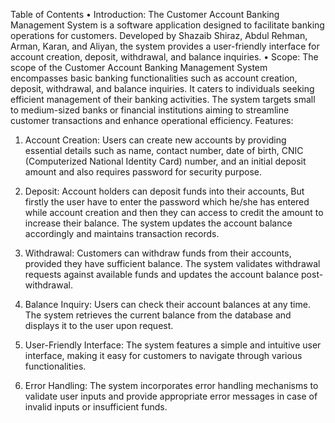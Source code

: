 Table of Contents
•	Introduction: 
The Customer Account Banking Management System is a software application designed to facilitate banking operations for customers. Developed by Shazaib Shiraz, Abdul Rehman, Arman, Karan, and Aliyan, the system provides a user-friendly interface for account creation, deposit, withdrawal, and balance inquiries.
•	Scope:
The scope of the Customer Account Banking Management System encompasses basic banking functionalities such as account creation, deposit, withdrawal, and balance inquiries. It caters to individuals seeking efficient management of their banking activities. The system targets small to medium-sized banks or financial institutions aiming to streamline customer transactions and enhance operational efficiency.
 Features:
1. Account Creation: Users can create new accounts by providing essential details such as name, contact number, date of birth, CNIC (Computerized National Identity Card) number, and an initial deposit amount and also requires password for security purpose.

2. Deposit: Account holders can deposit funds into their accounts, But firstly the user have to enter the password which he/she has entered while account creation and then they can access to credit the amount to increase their balance. The system updates the account balance accordingly and maintains transaction records.

3. Withdrawal: Customers can withdraw funds from their accounts, provided they have sufficient balance. The system validates withdrawal requests against available funds and updates the account balance post-withdrawal.

4. Balance Inquiry: Users can check their account balances at any time. The system retrieves the current balance from the database and displays it to the user upon request.

5. User-Friendly Interface: The system features a simple and intuitive user interface, making it easy for customers to navigate through various functionalities.

6. Error Handling: The system incorporates error handling mechanisms to validate user inputs and provide appropriate error messages in case of invalid inputs or insufficient funds.
